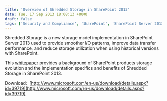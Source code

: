 ```yaml
---
title: 'Overview of Shredded Storage in SharePoint 2013'
date: Tue, 17 Sep 2013 18:08:13 +0000
draft: false
tags: ['Security and Compliance', 'SharePoint', 'SharePoint Server 2013', 'Shredded Storage']
---
```


Shredded Storage is a new storage model implementation in SharePoint Server 2013 used to provide smoother I/O patterns, improve data transfer performance, and reduce storage utilization when using historical versions with SharePoint.

This [whitepaper](http://www.microsoft.com/en-us/download/details.aspx?id=39719) provides a background of SharePoint products storage evolution and the implementation specifics and benefits of Shredded Storage in SharePoint 2013.

Download:  [http://www.microsoft.com/en-us/download/details.aspx?id=39719](http://www.microsoft.com/en-us/download/details.aspx?id=39719)